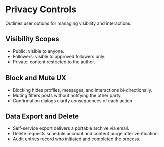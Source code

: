 # Privacy Controls

Outlines user options for managing visibility and interactions.

## Visibility Scopes
- Public: visible to anyone.
- Followers: visible to approved followers only.
- Private: content restricted to the author.

## Block and Mute UX
- Blocking hides profiles, messages, and interactions bi-directionally.
- Muting filters posts without notifying the other party.
- Confirmation dialogs clarify consequences of each action.

## Data Export and Delete
- Self-service export delivers a portable archive via email.
- Delete requests schedule account and content purge after verification.
- Audit entries record who initiated and completed the process.
